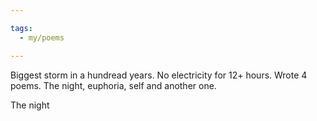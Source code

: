 ```yaml
---

tags: 
  - my/poems

---
```

Biggest storm in a hundread years.
No electricity for 12+ hours. Wrote 4 poems.
The night, euphoria, self and another one.

The night
